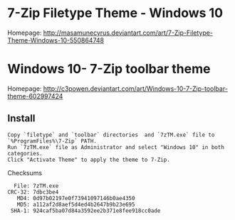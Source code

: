 # 7-Zip Filetype Theme - Windows 10

Homepage: http://masamunecyrus.deviantart.com/art/7-Zip-Filetype-Theme-Windows-10-550864748


# Windows 10- 7-Zip toolbar theme

Homepage: http://c3powen.deviantart.com/art/Windows-10-7-Zip-toolbar-theme-602997424


## Install 

```
Copy `filetype` and `toolbar` directories  and `7zTM.exe` file to `%ProgramFiles%\7-Zip` PATH.
Run `7zTM.exe` file as Administrator and select "Windows 10" in both categories.
Click "Activate Theme" to apply the theme to 7-Zip.
```

Checksums
```
  File: 7zTM.exe
CRC-32: 7dbc3be4
   MD4: 0d97b02197e0f73941097146b0ae4350
   MD5: a112af2d8aef5d4ed4b2647b9b23e695
 SHA-1: 924caf5ba07d84a3592ee2b371e8fee918cc0ade
```
